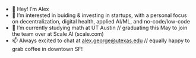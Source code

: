 - 👋 Hey! I’m Alex
- 👀 I’m interested in buiding & investing in startups, with a personal focus on decentralization, digital health, applied AI/ML, and no-code/low-code
- 🌱 I’m currently studying math at UT Austin // graduating this May to join the team over at Scale AI (scale.com)
- 📫 Always excited to chat at alex.george@utexas.edu // equally happy to grab coffee in downtown SF!
